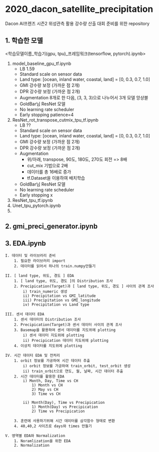 # 2020_dacon_satellite_precipitation
Dacon AI프렌즈 시즌2 위성관측 활용 강수량 산출 대회 준비를 위한 repository  

## 1. 학습한 모델
<학습모델이름_학습기(gpu, tpu)_프레임워크(tensorflow, pytorch).ipynb>
1. model_baseline_gpu_tf.ipynb
    - LB 1.59
    - Standard scale on sensor data
    - Land type: [ocean, inland water, coastal, land] = [0, 0.3, 0.7, 1.0]
    - GMI 강수량 보정 (가까운 점 2개)
    - DPR 강수량 보정 (가까운 점 2개)
    - Augmentation 8개로 한 다음, (3, 3, 3)으로 나누어서 3개 모델 앙상블
    - GoldBar님 ResNet 모델
    - No learning rate scheduler
    - Early stopping patience=4
2. ResNet_rot_transpose_cutmix_tpu_tf.ipynb
    - LB ??
    - Standard scale on sensor data
    - Land type: [ocean, inland water, coastal, land] = [0, 0.3, 0.7, 1.0]
    - GMI 강수량 보정 (가까운 점 2개)
    - DPR 강수량 보정 (가까운 점 2개)
    - Augmentation
        - 위/아래, transpose, 90도, 180도, 270도 회전 => 8배
        - cut_mix 기법으로 2배
        - 데이터를 총 16배로 증가
        - tf.Dataset을 이용하여 배치학습
    - GoldBar님 ResNet 모델
    - No learning rate scheduler
    - Early stopping x
3. ResNet_tpu_tf.ipynb
4. Unet_tpu_pytorch.ipynb
5. 

## 2. gmi_preci_generator.ipynb
## 3. EDA.ipynb
    I. 데이터 및 라이브러리 준비
        1. 필요한 라이브러리 import
        2. 데이터를 읽어서 하나의 train.numpy만들기

    II. [ land type, 위도, 경도 ] EDA
        1. [ land type, 위도, 경도 ]의 Distribution 조사
        2. Precipication(Target)과 [ land type, 위도, 경도 ] 사이의 관계 조사
            i) train_numeric 생성  
            ii) Precipitation vs GMI_latitude  
            iii) Precipitation vs GMI_longitude  
            iv) Precipitation vs Land type  

    III. 센서 데이터 EDA
        1. 센서 데이터의 Distribution 조사
        2. Precipication(Target)과 센서 데이터 사이의 관계 조사
        3. Basemap을 활용하여 센서 데이터를 지도위에 plotting  
            i) 센서 데이터 지도위에 plotting    
            ii) Precipication 데이터 지도위에 plotting    
        4. 이상치 데이터를 지도위에 plotting

    IV. 시간 데이터 EDA 및 전처리
        1. orbit 정보를 가공하여 시간 데이터 추출  
            i) orbit 정보를 가공하여 train_orbit, test_orbit 생성  
            ii) train_orbit으로 연도, 월, 날짜, 시간 데이터 추출  
        2. 시간 데이터를 활용한 EDA  
            i) Month, Day, Time vs CH  
                1) Month vs CH  
                2) May vs CH  
                3) Time vs CH  

            ii) Month(Day), Time vs Precipication  
                1) Month(Day) vs Precipication    
                2) Time vs Precipication  

        3. 훈련에 사용하기위해 시간 데이터를 삼각함수 형태로 변환
        4. 40,40,2 사이즈로 days와 times 만들기 

    V. 영역별 EDA와 Normalization
        1. Noramlization을 위한 EDA
        2. Normalization
